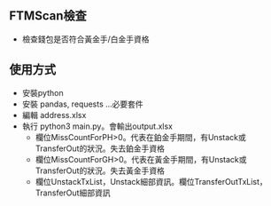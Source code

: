## FTMScan檢查
- 檢查錢包是否符合黃金手/白金手資格


## 使用方式
- 安裝python
- 安裝 pandas, requests ...必要套件
- 編輯 address.xlsx
- 執行 python3 main.py。會輸出output.xlsx
    - 欄位MissCountForPH>0。代表在鉑金手期間，有Unstack或TransferOut的狀況。失去鉑金手資格
    - 欄位MissCountForGH>0。代表在黃金手期間，有Unstack或TransferOut的狀況。失去黃金手資格
    - 欄位UnstackTxList，Unstack細部資訊。欄位TransferOutTxList，TransferOut細部資訊
